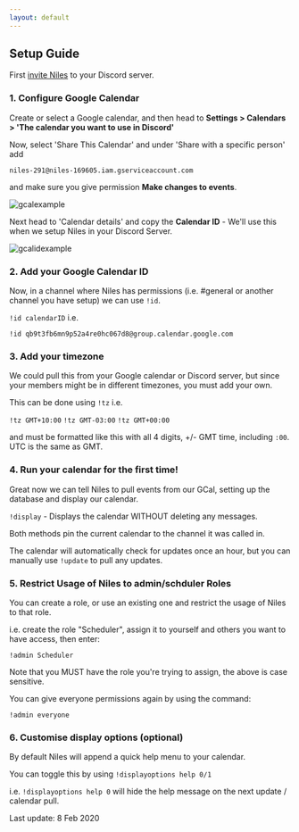 ```yaml
---
layout: default
---
```


## Setup Guide

First [invite Niles](https://discordapp.com/oauth2/authorize?client_id=320434122344366082&scope=bot&permissions=523344) to your Discord server.


### 1. Configure Google Calendar

Create or select a Google calendar, and then head to **Settings > Calendars > 'The calendar you want to use in Discord'**

Now,  select 'Share This Calendar' and under 'Share with a specific person' add


`niles-291@niles-169605.iam.gserviceaccount.com`


and make sure you give permission **Make changes to events**.

![gcalexample](https://puu.sh/wlkTD/ca35e632f4.png)

Next head to 'Calendar details' and copy the **Calendar ID** - We'll use this when we setup Niles in your Discord Server.


![gcalidexample](https://puu.sh/wlkVW/2bac1bfc70.png)


### 2. Add your Google Calendar ID

Now, in a channel where Niles has permissions (i.e. #general or another channel you have setup) we can use `!id`.

`!id calendarID` i.e.

`!id qb9t3fb6mn9p52a4re0hc067d8@group.calendar.google.com`


### 3. Add your timezone

We could pull this from your Google calendar or Discord server, but since your members might be in different timezones, you must add your own.

This can be done using `!tz` i.e.

`!tz GMT+10:00`
`!tz GMT-03:00`
`!tz GMT+00:00`

and must be formatted like this with all 4 digits, +/- GMT time, including `:00`. UTC is the same as GMT.


### 4. Run your calendar for the first time!

Great now we can tell Niles to pull events from our GCal, setting up the database and display our calendar.

`!display` - Displays the calendar WITHOUT deleting any messages.

Both methods pin the current calendar to the channel it was called in.

The calendar will automatically check for updates once an hour, but you can manually use `!update` to pull any updates.


### 5. Restrict Usage of Niles to admin/schduler Roles

You can create a role, or use an existing one and restrict the usage of Niles to that role.

i.e. create the role "Scheduler", assign it to yourself and others you want to have access, then enter:

 `!admin Scheduler`

 Note that you MUST have the role you're trying to assign, the above is case sensitive.

You can give everyone permissions again by using the command:

 `!admin everyone`

### 6. Customise display options (optional)

By default Niles will append a quick help menu to your calendar.

You can toggle this by using `!displayoptions help 0/1`

i.e. `!displayoptions help 0` will hide the help message on the next update / calendar pull.

Last update: 8 Feb 2020
